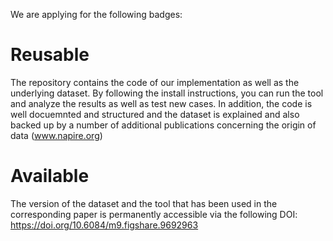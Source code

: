 We are applying for the following badges:

# Reusable
The repository contains the code of our implementation as well as the underlying dataset. 
By following the install instructions, you can run the tool and analyze the results as well as test new cases.
In addition, the code is well docuemnted and structured and the dataset is explained and also backed up by a number of additional publications concerning the origin of data (www.napire.org)

# Available
The version of the dataset and the tool that has been used in the corresponding paper is permanently accessible via the following DOI: https://doi.org/10.6084/m9.figshare.9692963

